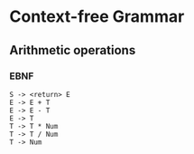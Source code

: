 # Context-free Grammar

## Arithmetic operations

### EBNF


```
S -> <return> E
E -> E + T
E -> E - T
E -> T
T -> T * Num
T -> T / Num
T -> Num
```
